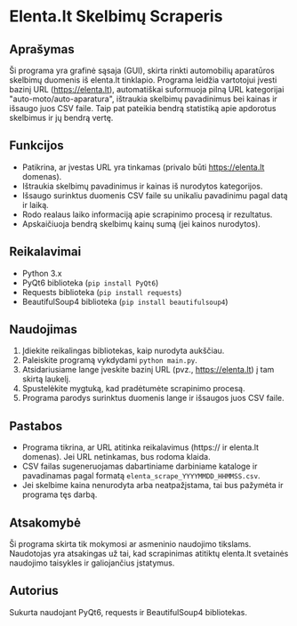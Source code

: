 # Elenta.lt Skelbimų Scraperis

## Aprašymas
Ši programa yra grafinė sąsaja (GUI), skirta rinkti automobilių aparatūros skelbimų duomenis iš elenta.lt tinklapio. Programa leidžia vartotojui įvesti bazinį URL (https://elenta.lt), automatiškai suformuoja pilną URL kategorijai "auto-moto/auto-aparatura", ištraukia skelbimų pavadinimus bei kainas ir išsaugo juos CSV faile. Taip pat pateikia bendrą statistiką apie apdorotus skelbimus ir jų bendrą vertę.

## Funkcijos
- Patikrina, ar įvestas URL yra tinkamas (privalo būti https://elenta.lt domenas).
- Ištraukia skelbimų pavadinimus ir kainas iš nurodytos kategorijos.
- Išsaugo surinktus duomenis CSV faile su unikaliu pavadinimu pagal datą ir laiką.
- Rodo realaus laiko informaciją apie scrapinimo procesą ir rezultatus.
- Apskaičiuoja bendrą skelbimų kainų sumą (jei kainos nurodytos).

## Reikalavimai
- Python 3.x
- PyQt6 biblioteka (`pip install PyQt6`)
- Requests biblioteka (`pip install requests`)
- BeautifulSoup4 biblioteka (`pip install beautifulsoup4`)

## Naudojimas
1. Įdiekite reikalingas bibliotekas, kaip nurodyta aukščiau.
2. Paleiskite programą vykdydami `python main.py`.
3. Atsidariusiame lange įveskite bazinį URL (pvz., https://elenta.lt) į tam skirtą laukelį.
4. Spustelėkite mygtuką, kad pradėtumėte scrapinimo procesą.
5. Programa parodys surinktus duomenis lange ir išsaugos juos CSV faile.

## Pastabos
- Programa tikrina, ar URL atitinka reikalavimus (https:// ir elenta.lt domenas). Jei URL netinkamas, bus rodoma klaida.
- CSV failas sugeneruojamas dabartiniame darbiniame kataloge ir pavadinamas pagal formatą `elenta_scrape_YYYYMMDD_HHMMSS.csv`.
- Jei skelbime kaina nenurodyta arba neatpažįstama, tai bus pažymėta ir programa tęs darbą.

## Atsakomybė
Ši programa skirta tik mokymosi ar asmeninio naudojimo tikslams. Naudotojas yra atsakingas už tai, kad scrapinimas atitiktų elenta.lt svetainės naudojimo taisykles ir galiojančius įstatymus.

## Autorius
Sukurta naudojant PyQt6, requests ir BeautifulSoup4 bibliotekas.